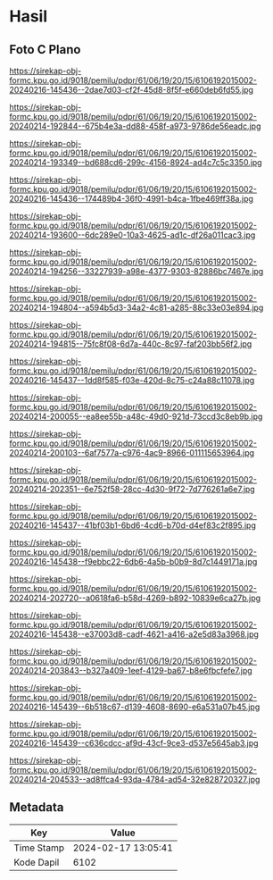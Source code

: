 # Hasil

## Foto C Plano

https://sirekap-obj-formc.kpu.go.id/9018/pemilu/pdpr/61/06/19/20/15/6106192015002-20240216-145436--2dae7d03-cf2f-45d8-8f5f-e660deb6fd55.jpg

https://sirekap-obj-formc.kpu.go.id/9018/pemilu/pdpr/61/06/19/20/15/6106192015002-20240214-192844--675b4e3a-dd88-458f-a973-9786de56eadc.jpg

https://sirekap-obj-formc.kpu.go.id/9018/pemilu/pdpr/61/06/19/20/15/6106192015002-20240214-193349--bd688cd6-299c-4156-8924-ad4c7c5c3350.jpg

https://sirekap-obj-formc.kpu.go.id/9018/pemilu/pdpr/61/06/19/20/15/6106192015002-20240216-145436--174489b4-36f0-4991-b4ca-1fbe469ff38a.jpg

https://sirekap-obj-formc.kpu.go.id/9018/pemilu/pdpr/61/06/19/20/15/6106192015002-20240214-193600--6dc289e0-10a3-4625-ad1c-df26a011cac3.jpg

https://sirekap-obj-formc.kpu.go.id/9018/pemilu/pdpr/61/06/19/20/15/6106192015002-20240214-194256--33227939-a98e-4377-9303-82886bc7467e.jpg

https://sirekap-obj-formc.kpu.go.id/9018/pemilu/pdpr/61/06/19/20/15/6106192015002-20240214-194804--a594b5d3-34a2-4c81-a285-88c33e03e894.jpg

https://sirekap-obj-formc.kpu.go.id/9018/pemilu/pdpr/61/06/19/20/15/6106192015002-20240214-194815--75fc8f08-6d7a-440c-8c97-faf203bb56f2.jpg

https://sirekap-obj-formc.kpu.go.id/9018/pemilu/pdpr/61/06/19/20/15/6106192015002-20240216-145437--1dd8f585-f03e-420d-8c75-c24a88c11078.jpg

https://sirekap-obj-formc.kpu.go.id/9018/pemilu/pdpr/61/06/19/20/15/6106192015002-20240214-200055--ea8ee55b-a48c-49d0-921d-73ccd3c8eb9b.jpg

https://sirekap-obj-formc.kpu.go.id/9018/pemilu/pdpr/61/06/19/20/15/6106192015002-20240214-200103--6af7577a-c976-4ac9-8966-011115653964.jpg

https://sirekap-obj-formc.kpu.go.id/9018/pemilu/pdpr/61/06/19/20/15/6106192015002-20240214-202351--6e752f58-28cc-4d30-9f72-7d776261a6e7.jpg

https://sirekap-obj-formc.kpu.go.id/9018/pemilu/pdpr/61/06/19/20/15/6106192015002-20240216-145437--41bf03b1-6bd6-4cd6-b70d-d4ef83c2f895.jpg

https://sirekap-obj-formc.kpu.go.id/9018/pemilu/pdpr/61/06/19/20/15/6106192015002-20240216-145438--f9ebbc22-6db6-4a5b-b0b9-8d7c1449171a.jpg

https://sirekap-obj-formc.kpu.go.id/9018/pemilu/pdpr/61/06/19/20/15/6106192015002-20240214-202720--a0618fa6-b58d-4269-b892-10839e6ca27b.jpg

https://sirekap-obj-formc.kpu.go.id/9018/pemilu/pdpr/61/06/19/20/15/6106192015002-20240216-145438--e37003d8-cadf-4621-a416-a2e5d83a3968.jpg

https://sirekap-obj-formc.kpu.go.id/9018/pemilu/pdpr/61/06/19/20/15/6106192015002-20240214-203843--b327a409-1eef-4129-ba67-b8e6fbcfefe7.jpg

https://sirekap-obj-formc.kpu.go.id/9018/pemilu/pdpr/61/06/19/20/15/6106192015002-20240216-145439--6b518c67-d139-4608-8690-e6a531a07b45.jpg

https://sirekap-obj-formc.kpu.go.id/9018/pemilu/pdpr/61/06/19/20/15/6106192015002-20240216-145439--c636cdcc-af9d-43cf-9ce3-d537e5645ab3.jpg

https://sirekap-obj-formc.kpu.go.id/9018/pemilu/pdpr/61/06/19/20/15/6106192015002-20240214-204533--ad8ffca4-93da-4784-ad54-32e828720327.jpg


## Metadata

| Key        | Value               |
| ---------- | ------------------- |
| Time Stamp | 2024-02-17 13:05:41 |
| Kode Dapil | 6102                |



